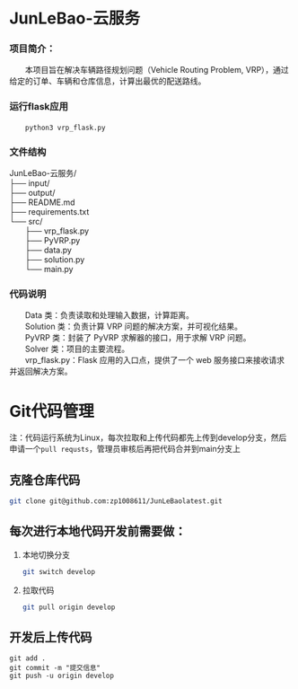 # JunLeBao-云服务
### 项目简介：
&emsp;&emsp;本项目旨在解决车辆路径规划问题（Vehicle Routing Problem, VRP），通过给定的订单、车辆和仓库信息，计算出最优的配送路线。
### 运行flask应用
&emsp;&emsp;`python3 vrp_flask.py`
### 文件结构
JunLeBao-云服务/\
├── input/                   \
├── output/                  \
├── README.md                \
├── requirements.txt         \
└── src/                     \
&emsp;&emsp;├── vrp_flask.py       \
&emsp;&emsp;├── PyVRP.py             \
&emsp;&emsp;├── data.py               \
&emsp;&emsp;├── solution.py          \
&emsp;&emsp;└── main.py    

### 代码说明
&emsp;&emsp;Data 类：负责读取和处理输入数据，计算距离。\
&emsp;&emsp;Solution 类：负责计算 VRP 问题的解决方案，并可视化结果。\
&emsp;&emsp;PyVRP 类：封装了 PyVRP 求解器的接口，用于求解 VRP 问题。\
&emsp;&emsp;Solver 类：项目的主要流程。\
&emsp;&emsp;vrp_flask.py：Flask 应用的入口点，提供了一个 web 服务接口来接收请求并返回解决方案。


# Git代码管理

注：代码运行系统为Linux，每次拉取和上传代码都先上传到develop分支，然后申请一个`pull requsts`，管理员审核后再把代码合并到main分支上

## 克隆仓库代码

```bash
git clone git@github.com:zp1008611/JunLeBaolatest.git
```


## 每次进行本地代码开发前需要做：
1. 本地切换分支

    ```bash
    git switch develop
    ```

2. 拉取代码

    ```bash
    git pull origin develop
    ```

## 开发后上传代码

```
git add .
git commit -m "提交信息"
git push -u origin develop
```